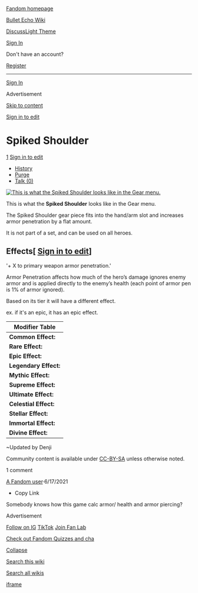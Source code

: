 [Fandom homepage](https://www.fandom.com/)

[Bullet Echo Wiki](https://bullet-echo.fandom.com/)

[Discuss](https://bullet-echo.fandom.com/f "Discuss")[Light Theme](https://bullet-echo.fandom.com/wiki/Spiked_Shoulder# "Light Theme")

[Sign In](https://auth.fandom.com/signin?source=mw&redirect=https%3A%2F%2Fbullet-echo.fandom.com%2Fwiki%2FSpiked_Shoulder)

Don't have an account?

[Register](https://auth.fandom.com/register?source=mw&redirect=https%3A%2F%2Fbullet-echo.fandom.com%2Fwiki%2FSpiked_Shoulder)

* * *

[Sign In](https://auth.fandom.com/signin?source=mw&redirect=https%3A%2F%2Fbullet-echo.fandom.com%2Fwiki%2FSpiked_Shoulder)

Advertisement

[Skip to content](https://bullet-echo.fandom.com/wiki/Spiked_Shoulder#page-header)

[Sign in to edit](https://auth.fandom.com/signin?redirect=https%3A%2F%2Fbullet-echo.fandom.com%2Fwiki%2FSpiked_Shoulder%3Fveaction%3Dedit&uselang=en)

# Spiked Shoulder

[1](https://bullet-echo.fandom.com/wiki/Spiked_Shoulder#articleComments) [Sign in to edit](https://auth.fandom.com/signin?redirect=https%3A%2F%2Fbullet-echo.fandom.com%2Fwiki%2FSpiked_Shoulder%3Fveaction%3Dedit&uselang=en)

- [History](https://bullet-echo.fandom.com/wiki/Spiked_Shoulder?action=history)
- [Purge](https://bullet-echo.fandom.com/wiki/Spiked_Shoulder?action=purge)
- [Talk (0)](https://bullet-echo.fandom.com/wiki/Talk:Spiked_Shoulder?action=edit&redlink=1)

[![This is what the Spiked Shoulder looks like in the Gear menu.](https://static.wikia.nocookie.net/bullet-echo/images/7/70/Spiked_Shoulder.png/revision/latest/scale-to-width-down/180?cb=20210518080912)](https://static.wikia.nocookie.net/bullet-echo/images/7/70/Spiked_Shoulder.png/revision/latest?cb=20210518080912)

This is what the **Spiked Shoulder** looks like in the Gear menu.

The Spiked Shoulder gear piece fits into the hand/arm slot and increases armor penetration by a flat amount.

It is not part of a set, and can be used on all heroes.

## Effects\[ [Sign in to edit](https://auth.fandom.com/signin?redirect=https%3A%2F%2Fbullet-echo.fandom.com%2Fwiki%2FSpiked_Shoulder%3Fveaction%3Dedit%26section%3D1&uselang=en "Sign in to edit")\]

'\+ X to primary weapon armor penetration.'

Armor Penetration affects how much of the hero’s damage ignores enemy armor and is applied directly to the enemy’s health (each point of armor pen is 1% of armor ignored).

Based on its tier it will have a different effect.

ex. if it's an epic, it has an epic effect.

| Modifier Table |
| --- |
| **Common Effect:** | +2% to weapon armor penetration |
| **Rare Effect:** | +4% to weapon armor penetration |
| **Epic Effect:** | +6% to weapon armor penetration |
| **Legendary Effect:** | +8% to weapon armor penetration |
| **Mythic Effect:** | +10% to weapon armor penetration |
| **Supreme Effect:** | +12% to weapon armor penetration |
| **Ultimate Effect:** | +14% to weapon armor penetration |
| **Celestial Effect:** | +15% to weapon armor penetration |
| **Stellar Effect:** | +16% to weapon armor penetration |
| **Immortal Effect:** | +17% to weapon armor penetration |
| **Divine Effect:** | +18% to weapon armor penetration |

~Updated by Denji

Community content is available under [CC-BY-SA](https://www.fandom.com/licensing) unless otherwise noted.

1 comment

[A Fandom user](https://bullet-echo.fandom.com/wiki/Special:Contributions/87.168.102.35 "87.168.102.35")·6/17/2021

- Copy Link

Somebody knows how this game calc armor/ health and armor piercing?

Advertisement

[Follow on IG](https://bit.ly/FandomIG) [TikTok](https://bit.ly/TikTokFandom) [Join Fan Lab](https://bit.ly/FanLabWikiBar)

[Check out Fandom Quizzes and cha](https://bit.ly/WBTrivia2)

[Collapse](https://bullet-echo.fandom.com/wiki/Spiked_Shoulder# "Collapse")

[Search this wiki](https://bullet-echo.fandom.com/wiki/Special:Search?scope=internal&query=&h=1&isFromHighlightActions=on)

[Search all wikis](https://bullet-echo.fandom.com/wiki/Special:Search?scope=cross-wiki&query=&h=1&isFromHighlightActions=on)

[iframe](https://www.fandom.com/silver-surfer.html)